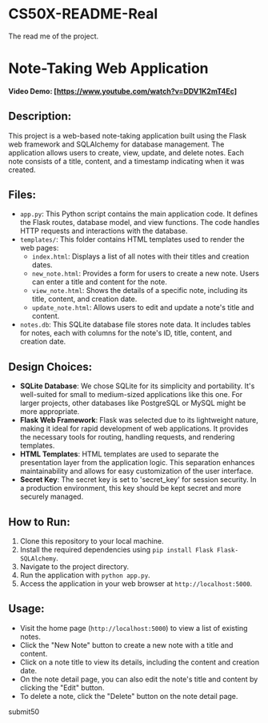 # CS50X-README-Real
The read me of the project.

# Note-Taking Web Application

#### Video Demo: [https://www.youtube.com/watch?v=DDV1K2mT4Ec]

## Description:
This project is a web-based note-taking application built using the Flask web framework and SQLAlchemy for database management. The application allows users to create, view, update, and delete notes. Each note consists of a title, content, and a timestamp indicating when it was created.

## Files:
- `app.py`: This Python script contains the main application code. It defines the Flask routes, database model, and view functions. The code handles HTTP requests and interactions with the database.
- `templates/`: This folder contains HTML templates used to render the web pages:
  - `index.html`: Displays a list of all notes with their titles and creation dates.
  - `new_note.html`: Provides a form for users to create a new note. Users can enter a title and content for the note.
  - `view_note.html`: Shows the details of a specific note, including its title, content, and creation date.
  - `update_note.html`: Allows users to edit and update a note's title and content.
- `notes.db`: This SQLite database file stores note data. It includes tables for notes, each with columns for the note's ID, title, content, and creation date.

## Design Choices:
- **SQLite Database**: We chose SQLite for its simplicity and portability. It's well-suited for small to medium-sized applications like this one. For larger projects, other databases like PostgreSQL or MySQL might be more appropriate.
- **Flask Web Framework**: Flask was selected due to its lightweight nature, making it ideal for rapid development of web applications. It provides the necessary tools for routing, handling requests, and rendering templates.
- **HTML Templates**: HTML templates are used to separate the presentation layer from the application logic. This separation enhances maintainability and allows for easy customization of the user interface.
- **Secret Key**: The secret key is set to 'secret_key' for session security. In a production environment, this key should be kept secret and more securely managed.

## How to Run:
1. Clone this repository to your local machine.
2. Install the required dependencies using `pip install Flask Flask-SQLAlchemy`.
3. Navigate to the project directory.
4. Run the application with `python app.py`.
5. Access the application in your web browser at `http://localhost:5000`.

## Usage:
- Visit the home page (`http://localhost:5000`) to view a list of existing notes.
- Click the "New Note" button to create a new note with a title and content.
- Click on a note title to view its details, including the content and creation date.
- On the note detail page, you can also edit the note's title and content by clicking the "Edit" button.
- To delete a note, click the "Delete" button on the note detail page.

submit50
